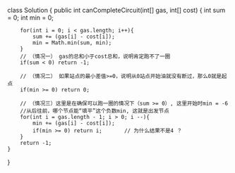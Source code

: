 class Solution {
    public int canCompleteCircuit(int[] gas, int[] cost) {
        int sum = 0;
        int min = 0;
        
        for(int i = 0; i < gas.length; i++){
            sum += (gas[i] - cost[i]);
            min = Math.min(sum, min);
        }
        // （情况一） gas的总和小于cost总和，说明肯定跑不了一圈
        if(sum < 0) return -1;
        
        // （情况二） 如果站点的最小差值>=0，说明从0站点开始油就没有断过，那么0就是起点
        if(min >= 0) return 0;   
        
        // （情况三）这里是在确保可以跑一圈的情况下（sum >= 0）, 这里开始时min = -6
        //从后往前，哪个节点能“填平”这个负数min, 这就是出发节点
        for(int i = gas.length - 1; i > 0; i --){
            min += (gas[i] - cost[i]);
            if(min >= 0) return i;       // 为什么结果不是4 ？
        }
        return -1;
    }
}